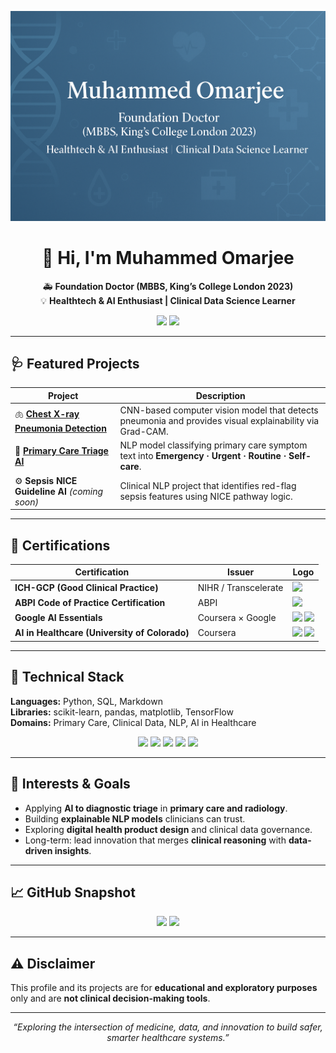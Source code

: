 <!-- PROFILE HEADER -->
<p align="center">
  <img src="images/banner.PNG" width="900" alt="HealthTech Banner"/>
</p>

<h1 align="center">👋 Hi, I'm <b>Muhammed Omarjee</b></h1>

<p align="center">
  🚑 <b>Foundation Doctor (MBBS, King’s College London 2023)</b><br>
  💡 <b>Healthtech & AI Enthusiast | Clinical Data Science Learner</b>
</p>

<p align="center">
  <a href="mailto:omarjee811@gmail.com"><img src="https://img.shields.io/badge/Email-omarjee811%40gmail.com-blue?logo=gmail&logoColor=white"></a>
  <a href="https://github.com/M-Omarjee"><img src="https://img.shields.io/badge/GitHub-M--Omarjee-black?logo=github"></a>
</p>

---

## 🩺 Featured Projects

| Project | Description |
|----------|--------------|
| 🫁 [**Chest X-ray Pneumonia Detection**](https://github.com/M-Omarjee/chest-xray-pneumonia) | CNN-based computer vision model that detects pneumonia and provides visual explainability via Grad-CAM. |
| 💬 [**Primary Care Triage AI**](https://github.com/M-Omarjee/triage-primary-care) | NLP model classifying primary care symptom text into **Emergency · Urgent · Routine · Self-care**. |
| ⚙️ **Sepsis NICE Guideline AI** *(coming soon)* | Clinical NLP project that identifies red-flag sepsis features using NICE pathway logic. |

---

## 🧾 Certifications

| Certification | Issuer | Logo |
|----------------|---------|------|
| **ICH-GCP (Good Clinical Practice)** | NIHR / Transcelerate | <img src="https://www.nihr.ac.uk/sites/corporate/files/styles/16_9/public/acquiadam-image/2024-09/Corp_Website_logo_fix.png" width="70"/> |
| **ABPI Code of Practice Certification** | ABPI | <img src="https://upload.wikimedia.org/wikipedia/commons/thumb/5/57/Association_of_the_British_Pharmaceutical_Industry_logo.svg/256px-Association_of_the_British_Pharmaceutical_Industry_logo.svg.png" width="90"/> |
| **Google AI Essentials** | Coursera × Google | <img src="https://upload.wikimedia.org/wikipedia/commons/thumb/9/9c/Coursera_logo.svg/256px-Coursera_logo.svg.png" width="80"/> <img src="https://upload.wikimedia.org/wikipedia/commons/2/2f/Google_2015_logo.svg" width="70"/> |
| **AI in Healthcare (University of Colorado)** | Coursera | <img src="https://upload.wikimedia.org/wikipedia/commons/thumb/9/9c/Coursera_logo.svg/256px-Coursera_logo.svg.png" width="80"/> <img src="https://upload.wikimedia.org/wikipedia/commons/0/02/Seal_of_the_University_of_Colorado.svg" width="60"/> |

---

## 🧰 Technical Stack

**Languages:** Python, SQL, Markdown  
**Libraries:** scikit-learn, pandas, matplotlib, TensorFlow  
**Domains:** Primary Care, Clinical Data, NLP, AI in Healthcare  

<p align="center">
  <img src="https://img.shields.io/badge/Python-3.10-blue?logo=python&logoColor=white">
  <img src="https://img.shields.io/badge/scikit--learn-Machine%20Learning-orange?logo=scikit-learn">
  <img src="https://img.shields.io/badge/pandas-Data%20Analysis-green?logo=pandas">
  <img src="https://img.shields.io/badge/TensorFlow-Deep%20Learning-ff6f00?logo=tensorflow&logoColor=white">
  <img src="https://img.shields.io/badge/Healthcare-AI-lightgrey?logo=healthcare">
</p>

---

## 🧠 Interests & Goals

- Applying **AI to diagnostic triage** in **primary care and radiology**.  
- Building **explainable NLP models** clinicians can trust.  
- Exploring **digital health product design** and clinical data governance.  
- Long-term: lead innovation that merges **clinical reasoning** with **data-driven insights**.

---

## 📈 GitHub Snapshot

<p align="center">
  <img src="https://github-readme-stats.vercel.app/api?username=M-Omarjee&show_icons=true&theme=tokyonight&hide_border=true&bg_color=00000000">
  <img src="https://github-readme-stats.vercel.app/api/top-langs/?username=M-Omarjee&layout=compact&theme=tokyonight&hide_border=true&bg_color=00000000">
</p>

---

## ⚠️ Disclaimer

This profile and its projects are for **educational and exploratory purposes** only and are **not clinical decision-making tools**.

---

<p align="center"><i>“Exploring the intersection of medicine, data, and innovation to build safer, smarter healthcare systems.”</i></p>
